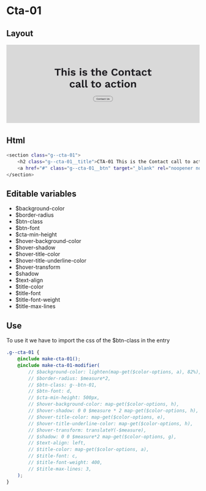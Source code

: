 # Cta-01

## Layout

![alt text][cta-01]

[cta-01]: /src/img/global-components/cta/cta-01.jpg

## Html

```sh
<section class="g--cta-01">
    <h2 class="g--cta-01__title">CTA-01 This is the Contact call to action</h2>
    <a href="#" class="g--cta-01__btn" target="_blank" rel="noopener noreferrer">Contact Us</a>
</section>
```

## Editable variables

- $background-color
- $border-radius
- $btn-class
- $btn-font
- $cta-min-height
- $hover-background-color
- $hover-shadow
- $hover-title-color
- $hover-title-underline-color
- $hover-transform
- $shadow
- $text-align
- $title-color
- $title-font
- $title-font-weight
- $title-max-lines

## Use

To use it we have to import the css of the $btn-class in the entry

```scss
.g--cta-01 {
    @include make-cta-01();
    @include make-cta-01-modifier(
        // $background-color: lighten(map-get($color-options, a), 82%),
        // $border-radius: $measure*2,
        // $btn-class: g--btn-01,
        // $btn-font: d,
        // $cta-min-height: 500px,
        // $hover-background-color: map-get($color-options, h),
        // $hover-shadow: 0 0 $measure * 2 map-get($color-options, h),
        // $hover-title-color: map-get($color-options, e),
        // $hover-title-underline-color: map-get($color-options, h),
        // $hover-transform: translateY(-$measure),
        // $shadow: 0 0 $measure*2 map-get($color-options, g),
        // $text-align: left,
        // $title-color: map-get($color-options, a),
        // $title-font: c,
        // $title-font-weight: 400,
        // $title-max-lines: 3,
    );
}
```
